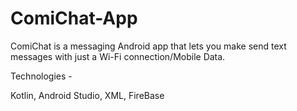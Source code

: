 # ComiChat-App
ComiChat is a messaging Android app that lets you make send text messages with just a Wi-Fi connection/Mobile Data.

Technologies - 

Kotlin,
Android Studio,
XML,
FireBase

